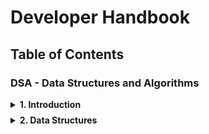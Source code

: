 # Developer Handbook

## Table of Contents

### DSA - Data Structures and Algorithms

<details>
  <summary style="padding-bottom: 8px;"><b>
     1. Introduction
  </b></summary>
   
   - What is an algorithm?
   - Asymptotic Notations
   - Master Theorem
   - Divide and Conquer Algorithm
</details>
<details>
  <summary><b>
     2. Data Structures
  </b></summary>
   
   - Stack
   - Queue
     - Types of Queue
     - Circular Queue
     - Priority Queue
     - Deque
   - Linked List
     - Linked List Operations
     - Types of Linked List
   - Hash Table
   - Heap Data Structure
     - Fibonacci Heap
     - Decrease key and delete node from Fibonacci Heap
</details>
